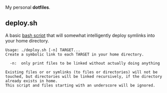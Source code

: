 My personal **dotfiles**.

## deploy.sh
A basic [bash script](./deploy.sh) that will somewhat intelligently
deploy symlinks into your home directory. 

```
Usage: ./deploy.sh [-n] TARGET...
Create a symbolic link to each TARGET in your home directory.

  -n:  only print files to be linked without actually doing anything

Existing files or or symlinks (to files or directories) will not be
touched, but directories will be linked recursively, if the directory
already exists in home.
This script and files starting with an underscore will be ignored.
```
